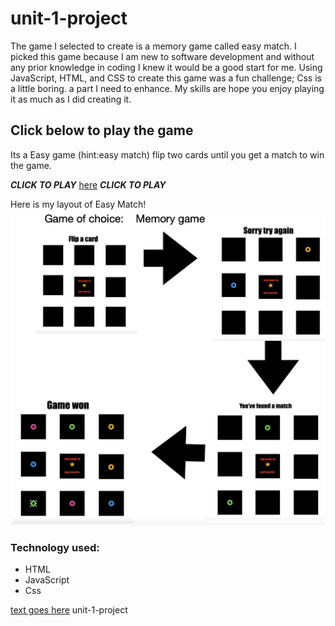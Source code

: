 # unit-1-project
The game I selected to create is a memory game called easy match. I picked this game because I am new to software development and without any prior knowledge in coding I knew it would be a good start for me. Using JavaScript, HTML, and CSS to create this game was a fun challenge; Css is a little boring. a part I need to  enhance. My skills are  hope you enjoy playing it as much as I did creating it.

## Click below to play the game


Its a Easy game (hint:easy match) flip two cards until you get a match to win the game.

***CLICK TO PLAY***
[here]("https://maurrii.github.io/matching-game/")
***CLICK TO PLAY***

Here is my layout of Easy Match!
![pictures alt](images/project%20layout.png)

### Technology used:
  * HTML
  * JavaScript
  * Css

























[text goes here](#unit-1-project)
          unit-1-project
          <a name="unit-1-project"></a>    
